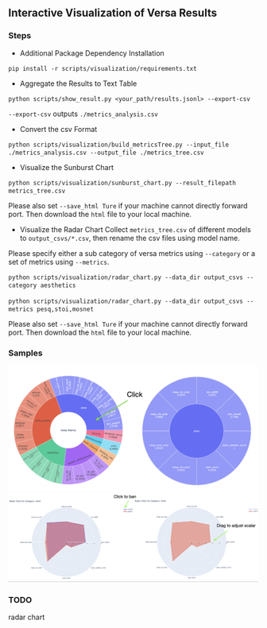 ## Interactive Visualization of Versa Results
### Steps
* Additional Package Dependency Installation
```
pip install -r scripts/visualization/requirements.txt
```

* Aggregate the Results to Text Table
```
python scripts/show_result.py <your_path/results.jsonl> --export-csv
```

``--export-csv`` outputs ``./metrics_analysis.csv``

* Convert the csv Format
```
python scripts/visualization/build_metricsTree.py --input_file ./metrics_analysis.csv --output_file ./metrics_tree.csv
```

* Visualize the Sunburst Chart
```
python scripts/visualization/sunburst_chart.py --result_filepath metrics_tree.csv
```
Please also set ``--save_html Ture`` if your machine cannot directly forward port. Then download the
``html`` file to your local machine.


* Visualize the Radar Chart
Collect ``metrics_tree.csv`` of different models to ``output_csvs/*.csv``, then rename the csv files using model name.

Please specify either a sub category of versa metrics using ``--category`` or a set of metrics using ``--metrics``.
```
python scripts/visualization/radar_chart.py --data_dir output_csvs --category aesthetics

python scripts/visualization/radar_chart.py --data_dir output_csvs --metrics pesq,stoi,mosnet
```
Please also set ``--save_html Ture`` if your machine cannot directly forward port. Then download the
``html`` file to your local machine.

### Samples
![Sunburst Chart](sample_sunburstchart.png)
![Radar Chart](radar_chart.png)


### TODO
radar chart
